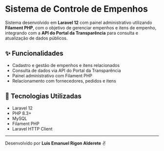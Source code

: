 # Sistema de Controle de Empenhos

Sistema desenvolvido em **Laravel 12** com painel administrativo utilizando **Filament PHP**, com o objetivo de gerenciar empenhos e itens de empenho, integrando com a **API do Portal da Transparência** para consulta e atualização de dados públicos.

## ✨ Funcionalidades

- Cadastro e gestão de empenhos e itens relacionados
- Consulta de dados via API do Portal da Transparência
- Painel administrativo com Filament PHP
- Relacionamento com fornecedores, pedidos e itens

## 🧱 Tecnologias Utilizadas

- Laravel 12
- PHP 8.3+
- MySQL
- Filament PHP
- Laravel HTTP Client
---

Desenvolvido por **Luis Emanuel Rigon Alderete** ✌️  
